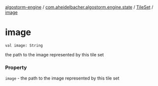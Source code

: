 [algostorm-engine](../../index.md) / [com.aheidelbacher.algostorm.engine.state](../index.md) / [TileSet](index.md) / [image](.)

# image

`val image: String`

the path to the image represented by this tile set

### Property

`image` - the path to the image represented by this tile set